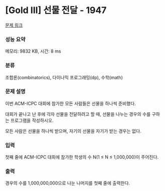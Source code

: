 # [Gold III] 선물 전달 - 1947 

[문제 링크](https://www.acmicpc.net/problem/1947) 

### 성능 요약

메모리: 9832 KB, 시간: 8 ms

### 분류

조합론(combinatorics), 다이나믹 프로그래밍(dp), 수학(math)

### 문제 설명

<p>이번 ACM-ICPC 대회에 참가한 모든 사람들은 선물을 하나씩 준비했다.</p>

<p>대회가 끝나고 난 후에 각자 선물을 전달하려고 할 때, 선물을 나누는 경우의 수를 구하는 프로그램을 작성하시오.</p>

<p>모든 사람은 선물을 하나씩 받으며, 자기의 선물을 자기가 받는 경우는 없다.</p>

### 입력 

 <p>첫째 줄에 ACM-ICPC 대회에 참가한 학생의 수 N(1 ≤ N ≤ 1,000,000)이 주어진다.</p>

### 출력 

 <p>경우의 수를 1,000,000,000으로 나눈 나머지를 첫째 줄에 출력한다.</p>


